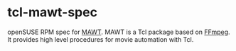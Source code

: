 # tcl-mawt-spec

openSUSE RPM spec for [MAWT](http://www.mawt.tcl3d.org/).
MAWT is a Tcl package based on [FFmpeg](https://www.ffmpeg.org/).
It provides high level procedures for movie automation with Tcl.
